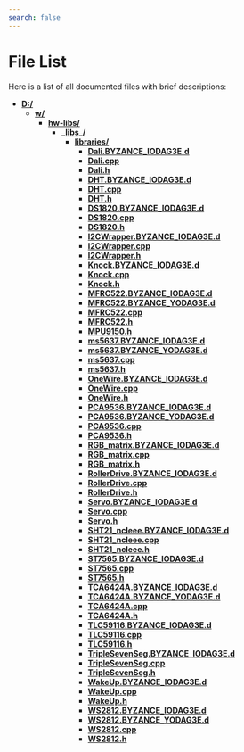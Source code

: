 ```yaml
---
search: false
---
```


# File List

Here is a list of all documented files with brief descriptions:
* **[D:/](dir_275089585c7fc1b5fd5d7d42c69cb1da.md)**
  * **[w/](dir_1f0e65569dc5832fd333ec7aa33fbe35.md)**
    * **[hw-libs/](dir_6b4465b01435c3ddac9fa7461e2f909c.md)**
      * **[\_libs\_/](dir_63e02ae02463c571c144a38a04e3cd5c.md)**
        * **[libraries/](dir_2d471d5565f1c7e803d919f2e637d3ab.md)**
          * **[Dali.BYZANCE\_IODAG3E.d](_dali_8_b_y_z_a_n_c_e___i_o_d_a_g3_e_8d.md)**
          * **[Dali.cpp](_dali_8cpp.md)**
          * **[Dali.h](_dali_8h.md)**
          * **[DHT.BYZANCE\_IODAG3E.d](_d_h_t_8_b_y_z_a_n_c_e___i_o_d_a_g3_e_8d.md)**
          * **[DHT.cpp](_d_h_t_8cpp.md)**
          * **[DHT.h](_d_h_t_8h.md)**
          * **[DS1820.BYZANCE\_IODAG3E.d](_d_s1820_8_b_y_z_a_n_c_e___i_o_d_a_g3_e_8d.md)**
          * **[DS1820.cpp](_d_s1820_8cpp.md)**
          * **[DS1820.h](_d_s1820_8h.md)**
          * **[I2CWrapper.BYZANCE\_IODAG3E.d](_i2_c_wrapper_8_b_y_z_a_n_c_e___i_o_d_a_g3_e_8d.md)**
          * **[I2CWrapper.cpp](_i2_c_wrapper_8cpp.md)**
          * **[I2CWrapper.h](_i2_c_wrapper_8h.md)**
          * **[Knock.BYZANCE\_IODAG3E.d](_knock_8_b_y_z_a_n_c_e___i_o_d_a_g3_e_8d.md)**
          * **[Knock.cpp](_knock_8cpp.md)**
          * **[Knock.h](_knock_8h.md)**
          * **[MFRC522.BYZANCE\_IODAG3E.d](_m_f_r_c522_8_b_y_z_a_n_c_e___i_o_d_a_g3_e_8d.md)**
          * **[MFRC522.BYZANCE\_YODAG3E.d](_m_f_r_c522_8_b_y_z_a_n_c_e___y_o_d_a_g3_e_8d.md)**
          * **[MFRC522.cpp](_m_f_r_c522_8cpp.md)**
          * **[MFRC522.h](_m_f_r_c522_8h.md)**
          * **[MPU9150.h](_m_p_u9150_8h.md)**
          * **[ms5637.BYZANCE\_IODAG3E.d](ms5637_8_b_y_z_a_n_c_e___i_o_d_a_g3_e_8d.md)**
          * **[ms5637.BYZANCE\_YODAG3E.d](ms5637_8_b_y_z_a_n_c_e___y_o_d_a_g3_e_8d.md)**
          * **[ms5637.cpp](ms5637_8cpp.md)**
          * **[ms5637.h](ms5637_8h.md)**
          * **[OneWire.BYZANCE\_IODAG3E.d](_one_wire_8_b_y_z_a_n_c_e___i_o_d_a_g3_e_8d.md)**
          * **[OneWire.cpp](_one_wire_8cpp.md)**
          * **[OneWire.h](_one_wire_8h.md)**
          * **[PCA9536.BYZANCE\_IODAG3E.d](_p_c_a9536_8_b_y_z_a_n_c_e___i_o_d_a_g3_e_8d.md)**
          * **[PCA9536.BYZANCE\_YODAG3E.d](_p_c_a9536_8_b_y_z_a_n_c_e___y_o_d_a_g3_e_8d.md)**
          * **[PCA9536.cpp](_p_c_a9536_8cpp.md)**
          * **[PCA9536.h](_p_c_a9536_8h.md)**
          * **[RGB\_matrix.BYZANCE\_IODAG3E.d](_r_g_b__matrix_8_b_y_z_a_n_c_e___i_o_d_a_g3_e_8d.md)**
          * **[RGB\_matrix.cpp](_r_g_b__matrix_8cpp.md)**
          * **[RGB\_matrix.h](_r_g_b__matrix_8h.md)**
          * **[RollerDrive.BYZANCE\_IODAG3E.d](_roller_drive_8_b_y_z_a_n_c_e___i_o_d_a_g3_e_8d.md)**
          * **[RollerDrive.cpp](_roller_drive_8cpp.md)**
          * **[RollerDrive.h](_roller_drive_8h.md)**
          * **[Servo.BYZANCE\_IODAG3E.d](_servo_8_b_y_z_a_n_c_e___i_o_d_a_g3_e_8d.md)**
          * **[Servo.cpp](_servo_8cpp.md)**
          * **[Servo.h](_servo_8h.md)**
          * **[SHT21\_ncleee.BYZANCE\_IODAG3E.d](_s_h_t21__ncleee_8_b_y_z_a_n_c_e___i_o_d_a_g3_e_8d.md)**
          * **[SHT21\_ncleee.cpp](_s_h_t21__ncleee_8cpp.md)**
          * **[SHT21\_ncleee.h](_s_h_t21__ncleee_8h.md)**
          * **[ST7565.BYZANCE\_IODAG3E.d](_s_t7565_8_b_y_z_a_n_c_e___i_o_d_a_g3_e_8d.md)**
          * **[ST7565.cpp](_s_t7565_8cpp.md)**
          * **[ST7565.h](_s_t7565_8h.md)**
          * **[TCA6424A.BYZANCE\_IODAG3E.d](_t_c_a6424_a_8_b_y_z_a_n_c_e___i_o_d_a_g3_e_8d.md)**
          * **[TCA6424A.BYZANCE\_YODAG3E.d](_t_c_a6424_a_8_b_y_z_a_n_c_e___y_o_d_a_g3_e_8d.md)**
          * **[TCA6424A.cpp](_t_c_a6424_a_8cpp.md)**
          * **[TCA6424A.h](_t_c_a6424_a_8h.md)**
          * **[TLC59116.BYZANCE\_IODAG3E.d](_t_l_c59116_8_b_y_z_a_n_c_e___i_o_d_a_g3_e_8d.md)**
          * **[TLC59116.cpp](_t_l_c59116_8cpp.md)**
          * **[TLC59116.h](_t_l_c59116_8h.md)**
          * **[TripleSevenSeg.BYZANCE\_IODAG3E.d](_triple_seven_seg_8_b_y_z_a_n_c_e___i_o_d_a_g3_e_8d.md)**
          * **[TripleSevenSeg.cpp](_triple_seven_seg_8cpp.md)**
          * **[TripleSevenSeg.h](_triple_seven_seg_8h.md)**
          * **[WakeUp.BYZANCE\_IODAG3E.d](_wake_up_8_b_y_z_a_n_c_e___i_o_d_a_g3_e_8d.md)**
          * **[WakeUp.cpp](_wake_up_8cpp.md)**
          * **[WakeUp.h](_wake_up_8h.md)**
          * **[WS2812.BYZANCE\_IODAG3E.d](_w_s2812_8_b_y_z_a_n_c_e___i_o_d_a_g3_e_8d.md)**
          * **[WS2812.BYZANCE\_YODAG3E.d](_w_s2812_8_b_y_z_a_n_c_e___y_o_d_a_g3_e_8d.md)**
          * **[WS2812.cpp](_w_s2812_8cpp.md)**
          * **[WS2812.h](_w_s2812_8h.md)**
